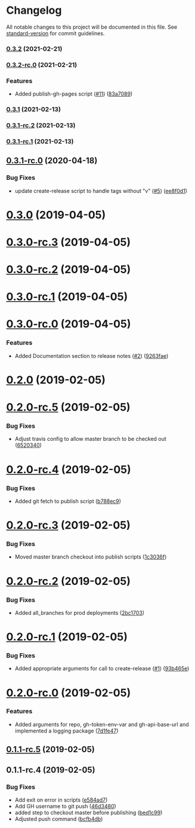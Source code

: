 # Changelog

All notable changes to this project will be documented in this file. See [standard-version](https://github.com/conventional-changelog/standard-version) for commit guidelines.

### [0.3.2](https://github.com/greg-a-smith/github-assistant/compare/v0.3.2-rc.0...v0.3.2) (2021-02-21)

### [0.3.2-rc.0](https://github.com/greg-a-smith/github-assistant/compare/v0.3.1...v0.3.2-rc.0) (2021-02-21)


### Features

* Added publish-gh-pages script ([#11](https://github.com/greg-a-smith/github-assistant/issues/11)) ([83a7089](https://github.com/greg-a-smith/github-assistant/commit/83a7089cb327bd41fc2efe89c696f15534ebedf1))

### [0.3.1](https://github.com/greg-a-smith/github-assistant/compare/v0.3.1-rc.2...v0.3.1) (2021-02-13)

### [0.3.1-rc.2](https://github.com/greg-a-smith/github-assistant/compare/v0.3.1-rc.1...v0.3.1-rc.2) (2021-02-13)

### [0.3.1-rc.1](https://github.com/greg-a-smith/github-assistant/compare/v0.3.1-rc.0...v0.3.1-rc.1) (2021-02-13)

<a name="0.3.1-rc.0"></a>
## [0.3.1-rc.0](https://github.com/greg-a-smith/github-assistant/compare/v0.3.0...v0.3.1-rc.0) (2020-04-18)


### Bug Fixes

* update create-release script to handle tags without "v" ([#5](https://github.com/greg-a-smith/github-assistant/issues/5)) ([ee8f0d1](https://github.com/greg-a-smith/github-assistant/commit/ee8f0d1))



<a name="0.3.0"></a>
# [0.3.0](https://github.com/greg-a-smith/github-assistant/compare/v0.3.0-rc.3...v0.3.0) (2019-04-05)



<a name="0.3.0-rc.3"></a>
# [0.3.0-rc.3](https://github.com/greg-a-smith/github-assistant/compare/v0.3.0-rc.2...v0.3.0-rc.3) (2019-04-05)



<a name="0.3.0-rc.2"></a>
# [0.3.0-rc.2](https://github.com/greg-a-smith/github-assistant/compare/v0.3.0-rc.1...v0.3.0-rc.2) (2019-04-05)



<a name="0.3.0-rc.1"></a>
# [0.3.0-rc.1](https://github.com/greg-a-smith/github-assistant/compare/v0.3.0-rc.0...v0.3.0-rc.1) (2019-04-05)



<a name="0.3.0-rc.0"></a>
# [0.3.0-rc.0](https://github.com/greg-a-smith/github-assistant/compare/v0.2.0...v0.3.0-rc.0) (2019-04-05)


### Features

* Added Documentation section to release notes ([#2](https://github.com/greg-a-smith/github-assistant/issues/2)) ([9263fae](https://github.com/greg-a-smith/github-assistant/commit/9263fae))



<a name="0.2.0"></a>
# [0.2.0](https://github.com/greg-a-smith/github-assistant/compare/v0.2.0-rc.5...v0.2.0) (2019-02-05)



<a name="0.2.0-rc.5"></a>
# [0.2.0-rc.5](https://github.com/greg-a-smith/github-assistant/compare/v0.2.0-rc.4...v0.2.0-rc.5) (2019-02-05)


### Bug Fixes

* Adjust travis config to allow master branch to be checked out ([6520340](https://github.com/greg-a-smith/github-assistant/commit/6520340))



<a name="0.2.0-rc.4"></a>
# [0.2.0-rc.4](https://github.com/greg-a-smith/github-assistant/compare/v0.2.0-rc.3...v0.2.0-rc.4) (2019-02-05)


### Bug Fixes

* Added git fetch to publish script ([b788ec9](https://github.com/greg-a-smith/github-assistant/commit/b788ec9))



<a name="0.2.0-rc.3"></a>
# [0.2.0-rc.3](https://github.com/greg-a-smith/github-assistant/compare/v0.2.0-rc.2...v0.2.0-rc.3) (2019-02-05)


### Bug Fixes

* Moved master branch checkout into publish scripts ([1c3036f](https://github.com/greg-a-smith/github-assistant/commit/1c3036f))



<a name="0.2.0-rc.2"></a>
# [0.2.0-rc.2](https://github.com/greg-a-smith/github-assistant/compare/v0.2.0-rc.1...v0.2.0-rc.2) (2019-02-05)


### Bug Fixes

* Added all_branches for prod deployments ([2bc1703](https://github.com/greg-a-smith/github-assistant/commit/2bc1703))



<a name="0.2.0-rc.1"></a>
# [0.2.0-rc.1](https://github.com/greg-a-smith/github-assistant/compare/v0.2.0-rc.0...v0.2.0-rc.1) (2019-02-05)


### Bug Fixes

* Added appropriate arguments for call to create-release ([#1](https://github.com/greg-a-smith/github-assistant/issues/1)) ([93b465e](https://github.com/greg-a-smith/github-assistant/commit/93b465e))



<a name="0.2.0-rc.0"></a>
# [0.2.0-rc.0](https://github.com/greg-a-smith/github-assistant/compare/v0.1.1-rc.5...v0.2.0-rc.0) (2019-02-05)


### Features

* Added arguments for repo, gh-token-env-var and gh-api-base-url and implemented a logging package ([7d1fe47](https://github.com/greg-a-smith/github-assistant/commit/7d1fe47))



<a name="0.1.1-rc.5"></a>
## [0.1.1-rc.5](https://github.com/greg-a-smith/github-assistant/compare/v0.1.1-rc.4...v0.1.1-rc.5) (2019-02-05)



<a name="0.1.1-rc.4"></a>
## 0.1.1-rc.4 (2019-02-05)


### Bug Fixes

* Add exit on error in scripts ([e584ad7](https://github.com/greg-a-smith/github-assistant/commit/e584ad7))
* Add GH username to git push ([46d3480](https://github.com/greg-a-smith/github-assistant/commit/46d3480))
* added step to checkout master before publishing ([bed1c99](https://github.com/greg-a-smith/github-assistant/commit/bed1c99))
* Adjusted push command ([bcfb4db](https://github.com/greg-a-smith/github-assistant/commit/bcfb4db))

